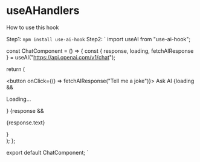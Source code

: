 # useAHandlers

How to use this hook

Step1: 
`
npm install use-ai-hook
`
Step2:
`
import useAI from "use-ai-hook";

const ChatComponent = () => {
  const { response, loading, fetchAIResponse } = useAI("https://api.openai.com/v1/chat");

  return (
    <div>
      <button onClick={() => fetchAIResponse("Tell me a joke")}>
        Ask AI
      </button>
      {loading && <p>Loading...</p>}
      {response && <p>{response.text}</p>}
    </div>
  );
};

export default ChatComponent;
`
